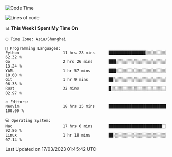 <!--START_SECTION:waka-->
![Code Time](http://img.shields.io/badge/Code%20Time-1%2C214%20hrs%2046%20mins-blue)

![Lines of code](https://img.shields.io/badge/From%20Hello%20World%20I%27ve%20Written-105.7%20thousand%20lines%20of%20code-blue)

📊 **This Week I Spent My Time On** 

```text
🕑︎ Time Zone: Asia/Shanghai

💬 Programming Languages: 
Python                   11 hrs 28 mins      ████████████████░░░░░░░░░   62.32 % 
Go                       2 hrs 26 mins       ███░░░░░░░░░░░░░░░░░░░░░░   13.24 % 
YAML                     1 hr 57 mins        ███░░░░░░░░░░░░░░░░░░░░░░   10.60 % 
Git                      1 hr 9 mins         ██░░░░░░░░░░░░░░░░░░░░░░░   06.33 % 
Rust                     32 mins             █░░░░░░░░░░░░░░░░░░░░░░░░   02.97 % 

🔥 Editors: 
Neovim                   18 hrs 25 mins      █████████████████████████   100.00 % 

💻 Operating System: 
Mac                      17 hrs 6 mins       ███████████████████████░░   92.86 % 
Linux                    1 hr 18 mins        ██░░░░░░░░░░░░░░░░░░░░░░░   07.14 % 
```


 Last Updated on 17/03/2023 01:45:42 UTC
<!--END_SECTION:waka-->
